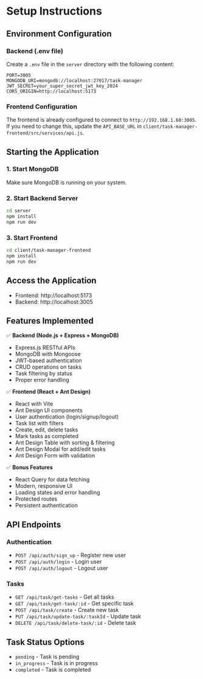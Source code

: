 # Setup Instructions

## Environment Configuration

### Backend (.env file)
Create a `.env` file in the `server` directory with the following content:

```env
PORT=3005
MONGODB_URI=mongodb://localhost:27017/task-manager
JWT_SECRET=your_super_secret_jwt_key_2024
CORS_ORIGIN=http://localhost:5173
```

### Frontend Configuration
The frontend is already configured to connect to `http://192.168.1.60:3005`. If you need to change this, update the `API_BASE_URL` in `client/task-manager-frontend/src/services/api.js`.

## Starting the Application

### 1. Start MongoDB
Make sure MongoDB is running on your system.

### 2. Start Backend Server
```bash
cd server
npm install
npm run dev
```

### 3. Start Frontend
```bash
cd client/task-manager-frontend
npm install
npm run dev
```

## Access the Application
- Frontend: http://localhost:5173
- Backend: http://localhost:3005

## Features Implemented

✅ **Backend (Node.js + Express + MongoDB)**
- Express.js RESTful APIs
- MongoDB with Mongoose
- JWT-based authentication
- CRUD operations on tasks
- Task filtering by status
- Proper error handling

✅ **Frontend (React + Ant Design)**
- React with Vite
- Ant Design UI components
- User authentication (login/signup/logout)
- Task list with filters
- Create, edit, delete tasks
- Mark tasks as completed
- Ant Design Table with sorting & filtering
- Ant Design Modal for add/edit tasks
- Ant Design Form with validation

✅ **Bonus Features**
- React Query for data fetching
- Modern, responsive UI
- Loading states and error handling
- Protected routes
- Persistent authentication

## API Endpoints

### Authentication
- `POST /api/auth/sign_up` - Register new user
- `POST /api/auth/login` - Login user
- `POST /api/auth/logout` - Logout user

### Tasks
- `GET /api/task/get-tasks` - Get all tasks
- `GET /api/task/get-task/:id` - Get specific task
- `POST /api/task/create` - Create new task
- `PUT /api/task/update-task/:taskId` - Update task
- `DELETE /api/task/delete-task/:id` - Delete task

## Task Status Options
- `pending` - Task is pending
- `in_progress` - Task is in progress
- `completed` - Task is completed 